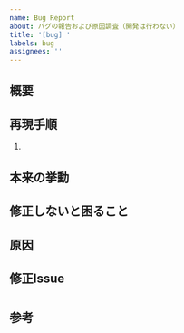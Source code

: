 ```yaml
---
name: Bug Report
about: バグの報告および原因調査（開発は行わない）
title: '[bug] '
labels: bug
assignees: ''
---
```


## 概要


## 再現手順

1.

## 本来の挙動


## 修正しないと困ること


## 原因


## 修正Issue

#

## 参考
